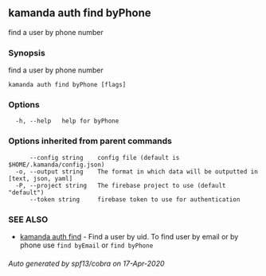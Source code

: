 ## kamanda auth find byPhone

find a user by phone number

### Synopsis

find a user by phone number

```
kamanda auth find byPhone [flags]
```

### Options

```
  -h, --help   help for byPhone
```

### Options inherited from parent commands

```
      --config string    config file (default is $HOME/.kamanda/config.json)
  -o, --output string    The format in which data will be outputted in [text, json, yaml]
  -P, --project string   The firebase project to use (default "default")
      --token string     firebase token to use for authentication
```

### SEE ALSO

* [kamanda auth find](kamanda_auth_find.md)	 - Find a user by uid. To find user by email or by phone use `find byEmail` or `find byPhone`

###### Auto generated by spf13/cobra on 17-Apr-2020

